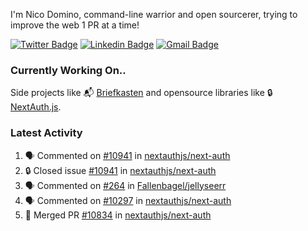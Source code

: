 
I'm Nico Domino, command-line warrior and open sourcerer, trying to improve the web 1 PR at a time!

[![Twitter Badge](https://img.shields.io/badge/-@ndom91-1ca0f1?style=flat-square&labelColor=1ca0f1&logo=twitter&logoColor=white&link=https://twitter.com/ndom91)](https://twitter.com/ndom91) [![Linkedin Badge](https://img.shields.io/badge/-ndom91-blue?style=flat-square&logo=Linkedin&logoColor=white&link=https://www.linkedin.com/in/ndom91/)](https://www.linkedin.com/in/ndom91/) [![Gmail Badge](https://img.shields.io/badge/-yo@ndo.dev-c14438?style=flat-square&logo=mail.ru&logoColor=white&link=mailto:yo@ndo.dev)](mailto:yo@ndo.dev)

### Currently Working On..

Side projects like 📬 [Briefkasten](https://briefkastenhq.com) and opensource libraries like 🔒 [NextAuth.js](https://github.com/nextauthjs/next-auth).

<!--START_SECTION_PROFILE_VIEWS:readme-info-->
<!--END_SECTION_PROFILE_VIEWS:readme-info-->

<!--START_SECTION_DAILY_COMMIT:readme-info-->
<!--END_SECTION_DAILY_COMMIT:readme-info-->

<!--START_SECTION_WEEKLY_COMMIT:readme-info-->
<!--END_SECTION_WEEKLY_COMMIT:readme-info-->

### Latest Activity

<!--START_SECTION:activity-->
1. 🗣 Commented on [#10941](https://github.com/nextauthjs/next-auth/issues/10941#issuecomment-2118006488) in [nextauthjs/next-auth](https://github.com/nextauthjs/next-auth)
2. 🔒 Closed issue [#10941](https://github.com/nextauthjs/next-auth/issues/10941) in [nextauthjs/next-auth](https://github.com/nextauthjs/next-auth)
3. 🗣 Commented on [#264](https://github.com/Fallenbagel/jellyseerr/issues/264#issuecomment-2117787921) in [Fallenbagel/jellyseerr](https://github.com/Fallenbagel/jellyseerr)
4. 🗣 Commented on [#10297](https://github.com/nextauthjs/next-auth/pull/10297#issuecomment-2117413056) in [nextauthjs/next-auth](https://github.com/nextauthjs/next-auth)
5. 🎉 Merged PR [#10834](https://github.com/nextauthjs/next-auth/pull/10834) in [nextauthjs/next-auth](https://github.com/nextauthjs/next-auth)
<!--END_SECTION:activity-->
